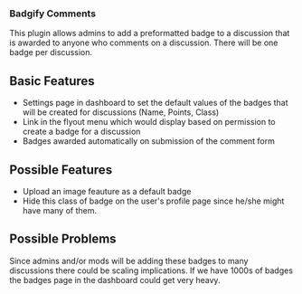 ### Badgify Comments

This plugin allows admins to add a preformatted badge to a discussion that is awarded to anyone who comments on a discussion. There will be one badge per discussion.

## Basic Features

 - Settings page in dashboard to set the default values of the badges that will be created for discussions (Name, Points, Class)
 - Link in the flyout menu which would display based on permission to create a badge for a discussion
 - Badges awarded automatically on submission of the comment form

## Possible Features

 - Upload an image feauture as a default badge
 - Hide this class of badge on the user's profile page since he/she might have many of them.

## Possible Problems

Since admins and/or mods will be adding these badges to many discussions there could be scaling implications. If we have 1000s of badges the badges page in the dashboard could get very heavy. 
